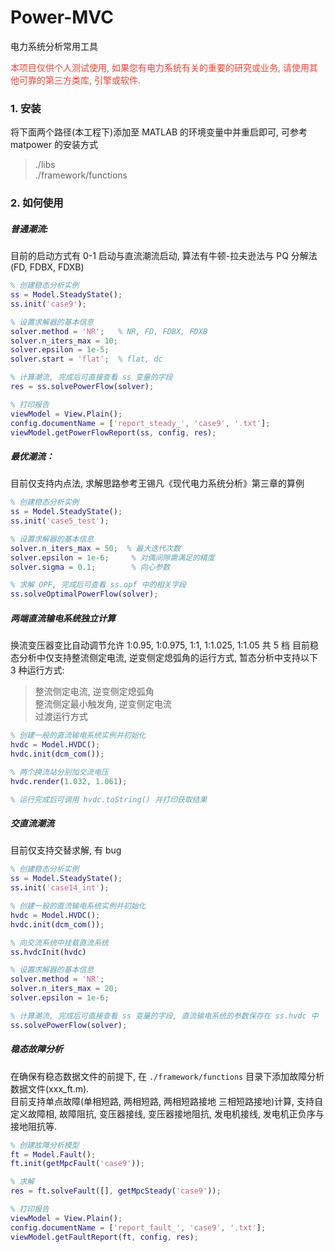 # Power-MVC
电力系统分析常用工具

<p style="color: #f44336">本项目仅供个人测试使用, 如果您有电力系统有关的重要的研究或业务, 请使用其他可靠的第三方类库, 引擎或软件.</p>

### 1. 安装

将下面两个路径(本工程下)添加至 MATLAB 的环境变量中并重启即可, 可参考 matpower 的安装方式

> ./libs  
> ./framework/functions

### 2. 如何使用

##### 普通潮流:

目前的启动方式有 0-1 启动与直流潮流启动, 算法有牛顿-拉夫逊法与 PQ 分解法(FD, FDBX, FDXB)

``` matlab
% 创建稳态分析实例
ss = Model.SteadyState();
ss.init('case9');

% 设置求解器的基本信息
solver.method = 'NR';   % NR, FD, FDBX, FDXB
solver.n_iters_max = 10;
solver.epsilon = 1e-5;
solver.start = 'flat';  % flat, dc

% 计算潮流, 完成后可直接查看 ss 变量的字段
res = ss.solvePowerFlow(solver);

% 打印报告
viewModel = View.Plain();
config.documentName = ['report_steady_', 'case9', '.txt'];
viewModel.getPowerFlowReport(ss, config, res);
```

##### 最优潮流：

目前仅支持内点法, 求解思路参考王锡凡《现代电力系统分析》第三章的算例

``` matlab
% 创建稳态分析实例
ss = Model.SteadyState();
ss.init('case5_test');

% 设置求解器的基本信息
solver.n_iters_max = 50;  % 最大迭代次数
solver.epsilon = 1e-6;     % 对偶间隙需满足的精度
solver.sigma = 0.1;        % 向心参数

% 求解 OPF, 完成后可查看 ss.opf 中的相关字段
ss.solveOptimalPowerFlow(solver);
```

##### 两端直流输电系统独立计算

换流变压器变比自动调节允许 1:0.95, 1:0.975, 1:1, 1:1.025, 1:1.05 共 5 档
目前稳态分析中仅支持整流侧定电流, 逆变侧定熄弧角的运行方式, 暂态分析中支持以下 3 种运行方式:

> 整流侧定电流, 逆变侧定熄弧角  
> 整流侧定最小触发角, 逆变侧定电流  
> 过渡运行方式

``` matlab
% 创建一般的直流输电系统实例并初始化
hvdc = Model.HVDC();
hvdc.init(dcm_com());

% 两个换流站分别加交流电压
hvdc.render(1.032, 1.061);

% 运行完成后可调用 hvdc.toString() 并打印获取结果
```

##### 交直流潮流

目前仅支持交替求解, 有 bug

``` matlab
% 创建稳态分析实例
ss = Model.SteadyState();
ss.init('case14_int');

% 创建一般的直流输电系统实例并初始化
hvdc = Model.HVDC();
hvdc.init(dcm_com());

% 向交流系统中挂载直流系统
ss.hvdcInit(hvdc)

% 设置求解器的基本信息
solver.method = 'NR';
solver.n_iters_max = 20;
solver.epsilon = 1e-6;

% 计算潮流, 完成后可直接查看 ss 变量的字段, 直流输电系统的参数保存在 ss.hvdc 中
ss.solvePowerFlow(solver);
```

##### 稳态故障分析

在确保有稳态数据文件的前提下, 在 `./framework/functions` 目录下添加故障分析数据文件(xxx_ft.m).  
目前支持单点故障(单相短路, 两相短路, 两相短路接地 三相短路接地)计算, 支持自定义故障相, 故障阻抗, 变压器接线, 变压器接地阻抗, 发电机接线, 发电机正负序与接地阻抗等.

```matlab
% 创建故障分析模型
ft = Model.Fault();
ft.init(getMpcFault('case9'));

% 求解
res = ft.solveFault([], getMpcSteady('case9'));

% 打印报告
viewModel = View.Plain();
config.documentName = ['report_fault_', 'case9', '.txt'];
viewModel.getFaultReport(ft, config, res);
```
